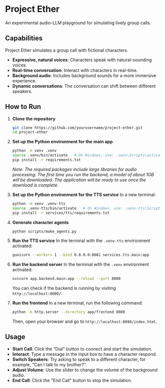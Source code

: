 # Project Ether

An experimental audio-LLM playground for simulating lively group calls.

## Capabilities

Project Ether simulates a group call with fictional characters.

-   **Expressive, natural voices**: Characters speak with natural-sounding voices.
-   **Real-time conversation**: Interact with characters in real-time.
-   **Background audio**: Includes background sounds for a more immersive experience.
-   **Dynamic conversations**: The conversation can shift between different speakers.

## How to Run

1.  **Clone the repository**
    ```bash
    git clone https://github.com/yourusername/project-ether.git
    cd project-ether
    ```

2.  **Set up the Python environment for the main app**
    ```bash
    python -m venv .venv
    source .venv/bin/activate   # On Windows, use: .venv\Scripts\activate
    pip install -r requirements.txt
    ```
    *Note: The required packages include large libraries for audio processing. The first time you run the backend, a model of about 1GB will be downloaded. The application will be ready to use once the download is complete.*

3.  **Set up the Python environment for the TTS service**
    In a new terminal:
    ```bash
    python -m venv .venv-tts
    source .venv-tts/bin/activate   # On Windows, use: .venv-tts\Scripts\activate
    pip install -r services/tts/requirements.txt
    ```

4.  **Generate character agents**
    ```bash
    python scripts/make_agents.py
    ```

5.  **Run the TTS service**
    In the terminal with the `.venv-tts` environment activated:
    ```bash
    gunicorn --workers 1 --bind 0.0.0.0:8081 services.tts.main:app
    ```

6.  **Run the backend server**
    In the terminal with the `.venv` environment activated:
    ```bash
    uvicorn app.backend.main:app --reload --port 8000
    ```
    You can check if the backend is running by visiting `http://localhost:8000/`.

7.  **Run the frontend**
    In a new terminal, run the following command:
    ```bash
    python -m http.server --directory app/frontend 8080
    ```
    Then, open your browser and go to `http://localhost:8080/index.html`.

## Usage

-   **Start Call**: Click the "Dial" button to connect and start the simulation.
-   **Interact**: Type a message in the input box to have a character respond.
-   **Switch Speakers**: Try asking to speak to a different character, for example, "Can I talk to my brother?".
-   **Adjust Volume**: Use the slider to change the volume of the background audio.
-   **End Call**: Click the "End Call" button to stop the simulation.
